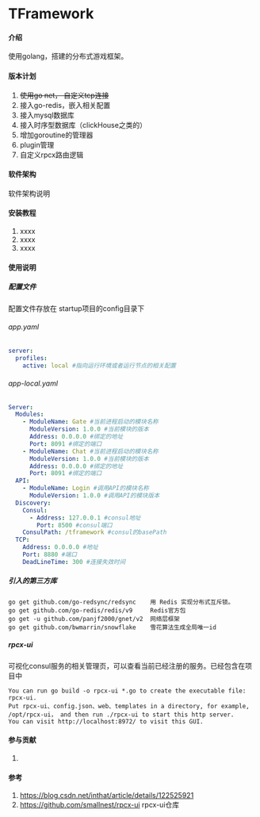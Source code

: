 # TFramework

#### 介绍
使用golang，搭建的分布式游戏框架。

#### 版本计划

1. ~~使用go net， 自定义tcp连接~~
2. 接入go-redis，嵌入相关配置
3. 接入mysql数据库
4. 接入时序型数据库（clickHouse之类的）
5. 增加goroutine的管理器
6. plugin管理
7. 自定义rpcx路由逻辑

#### 软件架构
软件架构说明


#### 安装教程

1.  xxxx
2.  xxxx
3.  xxxx

#### 使用说明

##### 配置文件

配置文件存放在 startup项目的config目录下

###### app.yaml

```yaml
server:
  profiles:
    active: local #指向运行环境或者运行节点的相关配置
```

###### app-local.yaml

```yaml
Server:
  Modules:
    - ModuleName: Gate #当前进程启动的模块名称
      ModuleVersion: 1.0.0 #当前模块的版本
      Address: 0.0.0.0 #绑定的地址
      Port: 8091 #绑定的端口
    - ModuleName: Chat #当前进程启动的模块名称
      ModuleVersion: 1.0.0 #当前模块的版本
      Address: 0.0.0.0 #绑定的地址
      Port: 8091 #绑定的端口      
  API:
    - ModuleName: Login #调用API的模块名称
      ModuleVersion: 1.0.0 #调用API的模块版本
  Discovery:
    Consul:
      - Address: 127.0.0.1 #consul地址
        Port: 8500 #consul端口
    ConsulPath: /tframework #consul的basePath
  TCP:
    Address: 0.0.0.0 #地址
    Port: 8880 #端口
    DeadLineTime: 300 #连接失效时间
```





##### 引入的第三方库

```
go get github.com/go-redsync/redsync	用 Redis 实现分布式互斥锁。
go get github.com/go-redis/redis/v9 	Redis官方包
go get -u github.com/panjf2000/gnet/v2  网络层框架
go get github.com/bwmarrin/snowflake    雪花算法生成全局唯一id
```

##### rpcx-ui

可视化consul服务的相关管理页，可以查看当前已经注册的服务。已经包含在项目中

```
You can run go build -o rpcx-ui *.go to create the executable file: rpcx-ui.
Put rpcx-ui、config.json、web、templates in a directory, for example, /opt/rpcx-ui， and then run ./rpcx-ui to start this http server.
You can visit http://localhost:8972/ to visit this GUI.
```



#### 参与贡献

1.  


#### 参考

1.  https://blog.csdn.net/inthat/article/details/122525921 
1.  https://github.com/smallnest/rpcx-ui  rpcx-ui仓库
